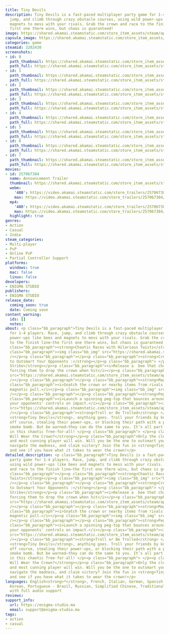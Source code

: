 ```yaml
---
title: Tiny Devils
description: Tiny Devils is a fast-paced multiplayer party game for 1-4 players. Race,
  jump, and climb through crazy obstacle courses, using wild power-ups like bees and
  magnets to mess with your rivals. Grab the crown and race to the finish line—the
  first one there wins, but chaos is guaranteed!
image: https://shared.akamai.steamstatic.com/store_item_assets/steam/apps/3202430/header.jpg?t=1730291650
capsule_image: https://shared.akamai.steamstatic.com/store_item_assets/steam/apps/3202430/c7bd40c8b0730cf74ee37cc265a00bfce616ddc7/capsule_231x87.jpg?t=1730291650
categories: game
steamid: 3202430
screenshots:
- id: 0
  path_thumbnail: https://shared.akamai.steamstatic.com/store_item_assets/steam/apps/3202430/ss_e403c7ece7ab50b1d35048b8b302d8ee0f5699e5.600x338.jpg?t=1730291650
  path_full: https://shared.akamai.steamstatic.com/store_item_assets/steam/apps/3202430/ss_e403c7ece7ab50b1d35048b8b302d8ee0f5699e5.1920x1080.jpg?t=1730291650
- id: 1
  path_thumbnail: https://shared.akamai.steamstatic.com/store_item_assets/steam/apps/3202430/ss_7e36f9d26b68013fd826160e7503678bdbed0663.600x338.jpg?t=1730291650
  path_full: https://shared.akamai.steamstatic.com/store_item_assets/steam/apps/3202430/ss_7e36f9d26b68013fd826160e7503678bdbed0663.1920x1080.jpg?t=1730291650
- id: 2
  path_thumbnail: https://shared.akamai.steamstatic.com/store_item_assets/steam/apps/3202430/ss_ef2533d30096c885df2f1766ccb4531218ed7888.600x338.jpg?t=1730291650
  path_full: https://shared.akamai.steamstatic.com/store_item_assets/steam/apps/3202430/ss_ef2533d30096c885df2f1766ccb4531218ed7888.1920x1080.jpg?t=1730291650
- id: 3
  path_thumbnail: https://shared.akamai.steamstatic.com/store_item_assets/steam/apps/3202430/ss_9ab4b20afa5b95d05d4f645aa83cbd45e1596ebd.600x338.jpg?t=1730291650
  path_full: https://shared.akamai.steamstatic.com/store_item_assets/steam/apps/3202430/ss_9ab4b20afa5b95d05d4f645aa83cbd45e1596ebd.1920x1080.jpg?t=1730291650
- id: 4
  path_thumbnail: https://shared.akamai.steamstatic.com/store_item_assets/steam/apps/3202430/ss_9130f7eadce2ad54f2ed5479a98f15a2b9f0c312.600x338.jpg?t=1730291650
  path_full: https://shared.akamai.steamstatic.com/store_item_assets/steam/apps/3202430/ss_9130f7eadce2ad54f2ed5479a98f15a2b9f0c312.1920x1080.jpg?t=1730291650
- id: 5
  path_thumbnail: https://shared.akamai.steamstatic.com/store_item_assets/steam/apps/3202430/ss_e98f10cbd8235a555b6eeee4bde1f3a1bd08631c.600x338.jpg?t=1730291650
  path_full: https://shared.akamai.steamstatic.com/store_item_assets/steam/apps/3202430/ss_e98f10cbd8235a555b6eeee4bde1f3a1bd08631c.1920x1080.jpg?t=1730291650
- id: 6
  path_thumbnail: https://shared.akamai.steamstatic.com/store_item_assets/steam/apps/3202430/ss_0f1ec5dcc5cf15f64d5f54fb48a7ec1ba78eff2c.600x338.jpg?t=1730291650
  path_full: https://shared.akamai.steamstatic.com/store_item_assets/steam/apps/3202430/ss_0f1ec5dcc5cf15f64d5f54fb48a7ec1ba78eff2c.1920x1080.jpg?t=1730291650
- id: 7
  path_thumbnail: https://shared.akamai.steamstatic.com/store_item_assets/steam/apps/3202430/ss_f145eec3214db1cfdf4aee0eb06f38f4758770b8.600x338.jpg?t=1730291650
  path_full: https://shared.akamai.steamstatic.com/store_item_assets/steam/apps/3202430/ss_f145eec3214db1cfdf4aee0eb06f38f4758770b8.1920x1080.jpg?t=1730291650
movies:
- id: 257067384
  name: Announcement Trailer
  thumbnail: https://shared.akamai.steamstatic.com/store_item_assets/steam/apps/257067384/71ce71a4c8063761d35e7573ed8c2d2932fcf6a6/movie_600x337.jpg?t=1730290850
  webm:
    '480': https://video.akamai.steamstatic.com/store_trailers/257067384/movie480_vp9.webm?t=1730290850
    max: https://video.akamai.steamstatic.com/store_trailers/257067384/movie_max_vp9.webm?t=1730290850
  mp4:
    '480': https://video.akamai.steamstatic.com/store_trailers/257067384/movie480.mp4?t=1730290850
    max: https://video.akamai.steamstatic.com/store_trailers/257067384/movie_max.mp4?t=1730290850
  highlight: true
genres:
- Action
- Casual
- Indie
steam_categories:
- Multi-player
- PvP
- Online PvP
- Partial Controller Support
platforms:
  windows: true
  mac: false
  linux: false
developers:
- ENIGMA STUDIO
publishers:
- ENIGMA STUDIO
release_date:
  coming_soon: true
  date: Coming soon
content_warning:
  ids: []
  notes:
about: <p class="bb_paragraph">Tiny Devils is a fast-paced multiplayer party game
  for 1-4 players. Race, jump, and climb through crazy obstacle courses, using wild
  power-ups like bees and magnets to mess with your rivals. Grab the crown and race
  to the finish line—the first one there wins, but chaos is guaranteed! </p><p class="bb_paragraph"></p><p
  class="bb_paragraph"><strong>Chaotic Races with Hilarious Twists</strong></p><p
  class="bb_paragraph"><img class="bb_img" src="https://shared.akamai.steamstatic.com/store_item_assets/steam/apps/3202430/extras/choas.gif?t=1730291650"
  /></p><p class="bb_paragraph"></p><p class="bb_paragraph"><strong>Creative Power-Ups
  to Outsmart Your Opponents :</strong></p><p class="bb_paragraph"> </p><p class="bb_paragraph"><strong>Bee
  Strike</strong></p><p class="bb_paragraph"><i>Release a  bee that chases down players,
  forcing them to drop the crown when hit</i></p><p class="bb_paragraph"><img class="bb_img"
  src="https://shared.akamai.steamstatic.com/store_item_assets/steam/apps/3202430/extras/bee.gif?t=1730291650"
  /></p><p class="bb_paragraph"></p><p class="bb_paragraph"><strong>Magnet Madness</strong></p><p
  class="bb_paragraph"><i>Snatch the crown or nearby items from rivals with a powerful
  magnetic pull.</i></p><p class="bb_paragraph"><img class="bb_img" src="https://shared.akamai.steamstatic.com/store_item_assets/steam/apps/3202430/extras/magnet.gif?t=1730291650"
  /></p><p class="bb_paragraph"></p><p class="bb_paragraph"><strong>Peg-Top Flip</strong></p><p
  class="bb_paragraph"><i>Launch a spinning peg-top that bounces around the map, flipping
  your opponents' controls on impact.</i></p><p class="bb_paragraph"><img class="bb_img"
  src="https://shared.akamai.steamstatic.com/store_item_assets/steam/apps/3202430/extras/spinetop.gif?t=1730291650"
  /></p><p class="bb_paragraph"><strong>Troll or Be Trolled</strong> </p><p class="bb_paragraph">In
  <strong>Tiny Devils</strong>, anything goes. Troll your friends by knocking them
  off course, stealing their power-ups, or blocking their path with a perfectly timed
  smoke bomb. But be warned—they can do the same to you. It’s all part of the game
  in this chaotic free-for-all! </p><p class="bb_paragraph"> </p><p class="bb_paragraph"><strong>Who
  Will Wear the Crown?</strong></p><p class="bb_paragraph">Only the cleverest, quickest,
  and most cunning player will win. Will you be the one to outsmart your friends,
  navigate the madness, and claim victory? Join the fun in <strong>Tiny Devils</strong>
  and see if you have what it takes to wear the crown!</p>
detailed_description: <p class="bb_paragraph">Tiny Devils is a fast-paced multiplayer
  party game for 1-4 players. Race, jump, and climb through crazy obstacle courses,
  using wild power-ups like bees and magnets to mess with your rivals. Grab the crown
  and race to the finish line—the first one there wins, but chaos is guaranteed! </p><p
  class="bb_paragraph"></p><p class="bb_paragraph"><strong>Chaotic Races with Hilarious
  Twists</strong></p><p class="bb_paragraph"><img class="bb_img" src="https://shared.akamai.steamstatic.com/store_item_assets/steam/apps/3202430/extras/choas.gif?t=1730291650"
  /></p><p class="bb_paragraph"></p><p class="bb_paragraph"><strong>Creative Power-Ups
  to Outsmart Your Opponents :</strong></p><p class="bb_paragraph"> </p><p class="bb_paragraph"><strong>Bee
  Strike</strong></p><p class="bb_paragraph"><i>Release a  bee that chases down players,
  forcing them to drop the crown when hit</i></p><p class="bb_paragraph"><img class="bb_img"
  src="https://shared.akamai.steamstatic.com/store_item_assets/steam/apps/3202430/extras/bee.gif?t=1730291650"
  /></p><p class="bb_paragraph"></p><p class="bb_paragraph"><strong>Magnet Madness</strong></p><p
  class="bb_paragraph"><i>Snatch the crown or nearby items from rivals with a powerful
  magnetic pull.</i></p><p class="bb_paragraph"><img class="bb_img" src="https://shared.akamai.steamstatic.com/store_item_assets/steam/apps/3202430/extras/magnet.gif?t=1730291650"
  /></p><p class="bb_paragraph"></p><p class="bb_paragraph"><strong>Peg-Top Flip</strong></p><p
  class="bb_paragraph"><i>Launch a spinning peg-top that bounces around the map, flipping
  your opponents' controls on impact.</i></p><p class="bb_paragraph"><img class="bb_img"
  src="https://shared.akamai.steamstatic.com/store_item_assets/steam/apps/3202430/extras/spinetop.gif?t=1730291650"
  /></p><p class="bb_paragraph"><strong>Troll or Be Trolled</strong> </p><p class="bb_paragraph">In
  <strong>Tiny Devils</strong>, anything goes. Troll your friends by knocking them
  off course, stealing their power-ups, or blocking their path with a perfectly timed
  smoke bomb. But be warned—they can do the same to you. It’s all part of the game
  in this chaotic free-for-all! </p><p class="bb_paragraph"> </p><p class="bb_paragraph"><strong>Who
  Will Wear the Crown?</strong></p><p class="bb_paragraph">Only the cleverest, quickest,
  and most cunning player will win. Will you be the one to outsmart your friends,
  navigate the madness, and claim victory? Join the fun in <strong>Tiny Devils</strong>
  and see if you have what it takes to wear the crown!</p>
languages: English<strong>*</strong>, French, Italian, German, Spanish - Spain, Japanese,
  Korean, Portuguese - Brazil, Russian, Simplified Chinese, Traditional Chinese<br><strong>*</strong>languages
  with full audio support
reviews:
support_info:
  url: https://enigma-studio.ma
  email: support@enigma-studio.ma
tags:
- action
- casual
---
```



